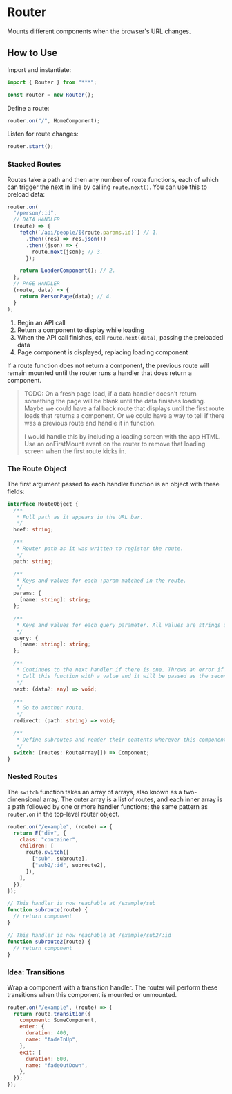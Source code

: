 # Router

Mounts different components when the browser's URL changes.

## How to Use

Import and instantiate:

```js
import { Router } from "***";

const router = new Router();
```

Define a route:

```js
router.on("/", HomeComponent);
```

Listen for route changes:

```js
router.start();
```

### Stacked Routes

Routes take a path and then any number of route functions, each of which can trigger the next in line by calling `route.next()`. You can use this to preload data:

```js
router.on(
  "/person/:id",
  // DATA HANDLER
  (route) => {
    fetch(`/api/people/${route.params.id}`) // 1.
      .then((res) => res.json())
      .then((json) => {
        route.next(json); // 3.
      });

    return LoaderComponent(); // 2.
  },
  // PAGE HANDLER
  (route, data) => {
    return PersonPage(data); // 4.
  }
);
```

1. Begin an API call
2. Return a component to display while loading
3. When the API call finishes, call `route.next(data)`, passing the preloaded data
4. Page component is displayed, replacing loading component

If a route function does not return a component, the previous route will remain mounted until the router runs a handler that does return a component.

> TODO: On a fresh page load, if a data handler doesn't return something the page will be blank until the data finishes loading. Maybe we could have a fallback route that displays until the first route loads that returns a component. Or we could have a way to tell if there was a previous route and handle it in function.
>
> I would handle this by including a loading screen with the app HTML. Use an onFirstMount event on the router to remove that loading screen when the first route kicks in.

### The Route Object

The first argument passed to each handler function is an object with these fields:

```ts
interface RouteObject {
  /**
   * Full path as it appears in the URL bar.
   */
  href: string;

  /**
   * Router path as it was written to register the route.
   */
  path: string;

  /**
   * Keys and values for each :param matched in the route.
   */
  params: {
    [name: string]: string;
  };

  /**
   * Keys and values for each query parameter. All values are strings until parsed by you.
   */
  query: {
    [name: string]: string;
  };

  /**
   * Continues to the next handler if there is one. Throws an error if there isn't.
   * Call this function with a value and it will be passed as the second parameter to the next handler.
   */
  next: (data?: any) => void;

  /**
   * Go to another route.
   */
  redirect: (path: string) => void;

  /**
   * Define subroutes and render their contents wherever this component is placed when the route is matched.
   */
  switch: (routes: RouteArray[]) => Component;
}
```

### Nested Routes

The `switch` function takes an array of arrays, also known as a two-dimensional array. The outer array is a list of routes, and each inner array is a path followed by one or more handler functions; the same pattern as `router.on` in the top-level router object.

```js
router.on("/example", (route) => {
  return E("div", {
    class: "container",
    children: [
      route.switch([
        ["sub", subroute],
        ["sub2/:id", subroute2],
      ]),
    ],
  });
});

// This handler is now reachable at /example/sub
function subroute(route) {
  // return component
}

// This handler is now reachable at /example/sub2/:id
function subroute2(route) {
  // return component
}
```

### Idea: Transitions

Wrap a component with a transition handler. The router will perform these transitions when this component is mounted or unmounted.

```js
router.on("/example", (route) => {
  return route.transition({
    component: SomeComponent,
    enter: {
      duration: 400,
      name: "fadeInUp",
    },
    exit: {
      duration: 600,
      name: "fadeOutDown",
    },
  });
});
```

